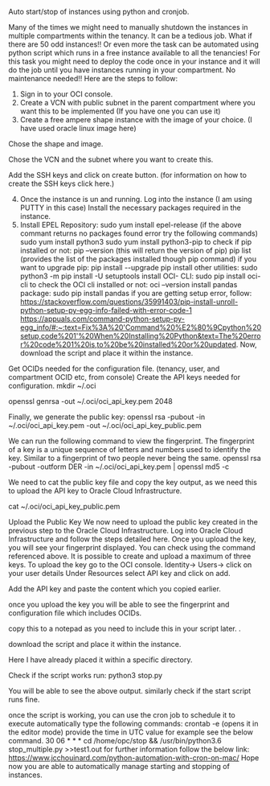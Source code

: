 Auto start/stop of instances using python and cronjob.


Many of the times we might need to manually shutdown the instances in multiple compartments within the tenancy. It can be a tedious job. What if there are 50 odd instances!! Or even more
the task can be automated using python script which runs in a free instance available to all the tenancies!
For this task you might need to deploy the code once in your instance and it will do the job until you have instances running in your compartment. No maintenance needed!!
Here are the steps to follow:
1.	Sign in to your OCI console.
2.	Create a VCN with public subnet in the parent compartment where you want this to be implemented (If you have one you can use it)
3.	Create a free ampere shape instance with the image of your choice. (I have used oracle linux image here)   

 
Chose the shape and image.
 
 
Chose the VCN and the subnet where you want to create this.
 
Add the SSH keys and click on create button. (for information on how to create the SSH keys click here.)
 
4.	Once the instance is un and running. Log into the instance (I am using PUTTY in this case)
Install the necessary packages required in the instance.
5.	Install EPEL Repository:
sudo yum install epel-release
(if the above commant returns no packages found error try the following commands)
sudo yum install python3
sudo yum install python3-pip
to check if pip installed or not:
pip –version (this will return the version of pip)
pip list (provides the list of the packages installed though pip command)
if you want to upgrade pip:
pip install --upgrade pip
install other utilities:
sudo python3 -m pip install -U setuptools
install OCI- CLI:
sudo pip install oci-cli
to check the OCI cli installed or not:
oci –version
install pandas package:
sudo pip install pandas
if you are getting setup error, follow: https://stackoverflow.com/questions/35991403/pip-install-unroll-python-setup-py-egg-info-failed-with-error-code-1
https://appuals.com/command-python-setup-py-egg_info/#:~:text=Fix%3A%20'Command%20%E2%80%9Cpython%20setup,code%201'%20When%20Installing%20Python&text=The%20error%20code%201%20is,to%20be%20installed%20or%20updated.
Now, download the script and place it within the instance.

Get OCIDs needed for the configuration file. (tenancy, user, and compartment OCID etc, from console)
Create the API  keys needed for configuration.
mkdir ~/.oci
 
openssl genrsa -out ~/.oci/oci_api_key.pem 2048
 

Finally, we generate the public key:
openssl rsa -pubout -in ~/.oci/oci_api_key.pem -out ~/.oci/oci_api_key_public.pem
 
We can run the following command to view the fingerprint. The fingerprint of a key is a unique sequence of letters and numbers used to identify the key. Similar to a fingerprint of two people never being the same.
openssl rsa -pubout -outform DER -in ~/.oci/oci_api_key.pem | openssl md5 -c

 
We need to cat the public key file and copy the key output, as we need this to upload the API key to Oracle Cloud Infrastructure.

cat ~/.oci/oci_api_key_public.pem
 
 
Upload the Public Key
We now need to upload the public key created in the previous step to the Oracle Cloud Infrastructure. Log into Oracle Cloud Infrastructure and follow the steps detailed here. Once you upload the key, you will see your fingerprint displayed. You can check using the command referenced above. It is possible to create and upload a maximum of three keys.
To upload the key go to the OCI console. Identity-> Users-> click on your user details
Under Resources select API key and click on add.
 
Add the API key and paste the content which you copied earlier.
 

once you upload the key you will be able to see the fingerprint and configuration file which includes OCIDs.
 
copy this to a notepad as you need to include this in your script later.
.

download the script and place it within the instance.

Here I have already placed it within a specific directory.
 
Check if the script works
run: 
python3 stop.py
 
 
You will be able to see the above output.
similarly check if the start script runs fine.

once the script is working, you can use the cron job to schedule it to execute automatically
type the following commands:
crontab -e (opens it in the editor mode)
provide the time in UTC value for example see the below command.
 30 06 * * * cd /home/opc/stop && /usr/bin/python3.6 stop_multiple.py >>test1.out
for further information follow the below link:
https://www.jcchouinard.com/python-automation-with-cron-on-mac/
Hope now you are able to automatically manage starting and stopping of instances.

